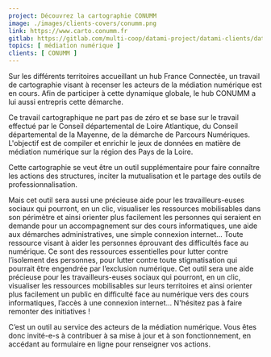 ```yaml
---
project: Découvrez la cartographie CONUMM 
image: ./images/clients-covers/conumm.png
link: https://www.carto.conumm.fr
gitlab: https://gitlab.com/multi-coop/datami-project/datami-clients/datami-hubs-conumm
topics: [ médiation numérique ]
clients: [ CONUMM ]
---
```


Sur les différents territoires accueillant un hub France Connectée, un travail de cartographie visant à recenser les acteurs de la médiation numérique est en cours. Afin de participer à cette dynamique globale, le hub CONUMM a lui aussi entrepris cette démarche.

Ce travail cartographique ne part pas de zéro et se base sur le travail effectué par le Conseil départemental de Loire Atlantique, du Conseil départemental de la Mayenne, de la démarche de Parcours Numériques. L'objectif est de compiler et enrichir le jeux de données en matière de médiation numérique sur la région des Pays de la Loire.

Cette cartographie se veut être un outil supplémentaire pour faire connaître les actions des structures, inciter la mutualisation et le partage des outils de professionnalisation.

Mais cet outil sera aussi une précieuse aide pour les travailleurs-euses sociaux qui pourront, en un clic, visualiser les ressources mobilisables dans son périmètre et ainsi orienter plus facilement les personnes qui seraient en demande pour un accompagnement sur des cours informatiques, une aide aux démarches administratives, une simple connexion internet… Toute ressource visant à aider les personnes éprouvant des difficultés face au numérique. Ce sont des ressources essentielles pour lutter contre l’isolement des personnes, pour lutter contre toute stigmatisation qui pourrait être engendrée par l’exclusion numérique. Cet outil sera une aide précieuse pour les travailleurs-euses sociaux qui pourront, en un clic, visualiser les ressources mobilisables sur leurs territoires et ainsi orienter plus facilement un public en difficulté face au numérique vers des cours informatiques, l’accès à une connexion internet… N'hésitez pas à faire remonter des initiatives !

C’est un outil au service des acteurs de la médiation numérique. Vous êtes donc invité-e-s à contribuer à sa mise à jour et à son fonctionnement, en accédant au formulaire en ligne pour renseigner vos actions. 